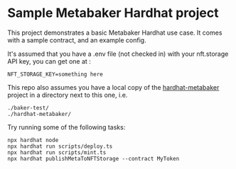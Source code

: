 # Sample Metabaker Hardhat project

This project demonstrates a basic Metabaker Hardhat use case. It comes with a sample contract, and an example config.

It's assumed that you have a .env file (not checked in) with your nft.storage API key, you can get one at :
```
NFT_STORAGE_KEY=something here
```

This repo also assumes you have a local copy of the [hardhat-metabaker](https://github.com/Rogues-Lab/hardhat-metabaker) project in a directory next to this one, i.e.
```
./baker-test/
./hardhat-metabaker/
```

Try running some of the following tasks:

```shell
npx hardhat node
npx hardhat run scripts/deploy.ts
npx hardhat run scripts/mint.ts
npx hardhat publishMetaToNFTStorage --contract MyToken
```

